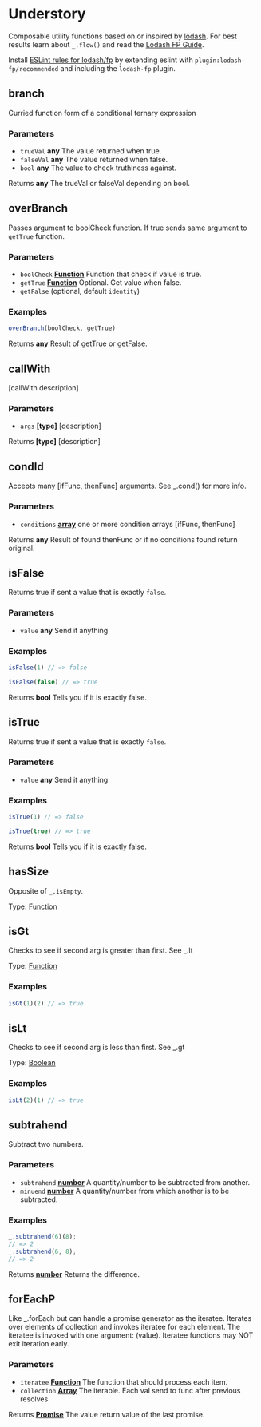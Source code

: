 # Understory

Composable utility functions based on or inspired by [lodash](https://lodash.com/docs). For best results learn about `_.flow()` and read the [Lodash FP Guide](https://github.com/lodash/lodash/wiki/FP-Guide).

Install [ESLint rules for lodash/fp](https://github.com/jfmengels/eslint-plugin-lodash-fp) by extending eslint with `plugin:lodash-fp/recommended` and including the `lodash-fp` plugin.


## branch

Curried function form of a conditional ternary expression

### Parameters

-   `trueVal` **any** The value returned when true.
-   `falseVal` **any** The value returned when false.
-   `bool` **any** The value to check truthiness against.

Returns **any** The trueVal or falseVal depending on bool.

## overBranch

Passes argument to boolCheck function. If true sends same argument to `getTrue` function.

### Parameters

-   `boolCheck` **[Function][26]** Function that check if value is true.
-   `getTrue` **[Function][26]** Optional. Get value when false.
-   `getFalse`   (optional, default `identity`)

### Examples

```javascript
overBranch(boolCheck, getTrue)
```

Returns **any** Result of getTrue or getFalse.

## callWith

[callWith description]

### Parameters

-   `args` **\[type]** [description]

Returns **\[type]** [description]

## condId

Accepts many [ifFunc, thenFunc] arguments. See \_.cond() for more info.

### Parameters

-   `conditions` **[array][27]** one or more condition arrays [ifFunc, thenFunc]

Returns **any** Result of found thenFunc or if no conditions found return original.

## isFalse

Returns true if sent a value that is exactly `false`.

### Parameters

-   `value` **any** Send it anything

### Examples

```javascript
isFalse(1) // => false
```

```javascript
isFalse(false) // => true
```

Returns **bool** Tells you if it is exactly false.

## isTrue

Returns true if sent a value that is exactly `false`.

### Parameters

-   `value` **any** Send it anything

### Examples

```javascript
isTrue(1) // => false
```

```javascript
isTrue(true) // => true
```

Returns **bool** Tells you if it is exactly false.

## hasSize

Opposite of `_.isEmpty`.

Type: [Function][26]

## isGt

Checks to see if second arg is greater than first. See \_.lt

Type: [Function][26]

### Examples

```javascript
isGt(1)(2) // => true
```

## isLt

Checks to see if second arg is less than first. See \_.gt

Type: [Boolean][28]

### Examples

```javascript
isLt(2)(1) // => true
```

## subtrahend

Subtract two numbers.

### Parameters

-   `subtrahend` **[number][29]** A quantity/number to be subtracted from another.
-   `minuend` **[number][29]** A quantity/number from which another is to be subtracted.

### Examples

```javascript
_.subtrahend(6)(8);
// => 2
_.subtrahend(6, 8);
// => 2
```

Returns **[number][29]** Returns the difference.

## forEachP

Like \_.forEach but can handle a promise generator as the iteratee.
Iterates over elements of collection and invokes iteratee for each element.
The iteratee is invoked with one argument: (value).
Iteratee functions may NOT exit iteration early.

### Parameters

-   `iteratee` **[Function][26]** The function that should process each item.
-   `collection` **[Array][27]** The iterable. Each val send to func after previous resolves.

Returns **[Promise][30]** The value return value of the last promise.

[1]: #branch

[2]: #parameters

[3]: #overbranch

[4]: #parameters-1

[5]: #examples

[6]: #callwith

[7]: #parameters-2

[8]: #condid

[9]: #parameters-3

[10]: #isfalse

[11]: #parameters-4

[12]: #examples-1

[13]: #istrue

[14]: #parameters-5

[15]: #examples-2

[16]: #hassize

[17]: #isgt

[18]: #examples-3

[19]: #islt

[20]: #examples-4

[21]: #subtrahend

[22]: #parameters-6

[23]: #examples-5

[24]: #foreachp

[25]: #parameters-7

[26]: https://developer.mozilla.org/docs/Web/JavaScript/Reference/Statements/function

[27]: https://developer.mozilla.org/docs/Web/JavaScript/Reference/Global_Objects/Array

[28]: https://developer.mozilla.org/docs/Web/JavaScript/Reference/Global_Objects/Boolean

[29]: https://developer.mozilla.org/docs/Web/JavaScript/Reference/Global_Objects/Number

[30]: https://developer.mozilla.org/docs/Web/JavaScript/Reference/Global_Objects/Promise
